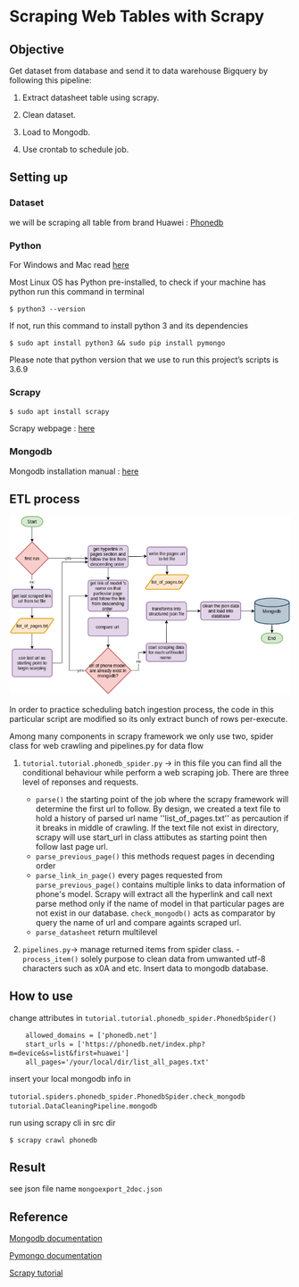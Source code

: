 # Scraping Web Tables with Scrapy

## Objective
Get dataset from database and send it to data warehouse Bigquery by following this pipeline:

1. Extract datasheet table using scrapy.

2. Clean dataset.

3. Load to Mongodb.

4. Use crontab to schedule job.

## Setting up

### Dataset

we will be scraping all table from brand Huawei : [Phonedb](http://www.phonedb.net)

### Python

For Windows and Mac read [here](https://wiki.python.org/moin/BeginnersGuide/Download)

Most Linux OS has Python pre-installed, to check if your machine has python run this command in terminal

```
$ python3 --version
```

If not, run this command to install python 3 and its dependencies

```
$ sudo apt install python3 && sudo pip install pymongo
```
Please note that python version that we use to run this project’s scripts is 3.6.9

### Scrapy
```
$ sudo apt install scrapy
```
Scrapy webpage : [here](https://scrapy.org/)

### Mongodb

Mongodb installation manual : [here](https://docs.mongodb.com/manual/installation/)


## ETL process
  ![scrapy_flowchart](scrapy_flowchart.png)


In order to practice scheduling batch ingestion process, the code in this particular script are modified so its only extract bunch of rows per-execute.

Among many components in scrapy framework we only use two, spider class for web crawling and pipelines.py for data flow

   
1. ``tutorial.tutorial.phonedb_spider.py`` -> in this file you can find all the conditional behaviour while perform a web scraping job. There are three level of reponses and requests.
   - ``parse()`` the starting point of the job where the scrapy framework will determine the first url to follow. By design, we created a text file to hold a history of parsed url name ''list_of_pages.txt'' as percaution if it breaks in middle of crawling. If the text file not exist in directory, scrapy will use start_url in class attibutes as starting point then follow last page url.
   - ``parse_previous_page()`` this methods request pages in decending order
   - ``parse_link_in_page()`` every pages requested from ``parse_previous_page()`` contains multiple links to data information of phone's model. Scrapy will extract all the hyperlink and call next parse method only if the name of model in that particular pages are not exist in our database. ``check_mongodb()`` acts as comparator by query the name of url and compare againts scraped url.
   - ``parse_datasheet`` return multilevel 

2. ``pipelines.py``-> manage returned items from spider class.
  -``process_item()`` solely purpose to clean data from umwanted utf-8 characters such as x0A and etc. Insert data to mongodb database.  

## How to use

change attributes in ``tutorial.tutorial.phonedb_spider.PhonedbSpider()``

```
    allowed_domains = ['phonedb.net']
    start_urls = ['https://phonedb.net/index.php?m=device&s=list&first=huawei']
    all_pages='/your/local/dir/list_all_pages.txt'
```
insert your local mongodb info in 

``tutorial.spiders.phonedb_spider.PhonedbSpider.check_mongodb``
``tutorial.DataCleaningPipeline.mongodb``

run using scrapy cli in src dir
```
$ scrapy crawl phonedb 
```

## Result

see json file name ``mongoexport_2doc.json``
## Reference

[Mongodb documentation](https://docs.mongodb.com/manual/tutorial/)

[Pymongo documentation](https://pymongo.readthedocs.io/en/stable/)

[Scrapy tutorial](https://www.tutorialspoint.com/scrapy/index.htm)
